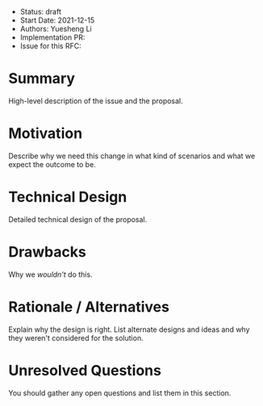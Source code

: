 - Status: draft
- Start Date: 2021-12-15
- Authors: Yuesheng Li
- Implementation PR:
- Issue for this RFC:

# Summary
High-level description of the issue and the proposal.

# Motivation
Describe why we need this change in what kind of scenarios and what we expect the outcome to be.

# Technical Design
Detailed technical design of the proposal.

# Drawbacks
Why we _wouldn't_ do this.

# Rationale / Alternatives
Explain why the design is right. List alternate designs and ideas and why they weren't considered for the solution.

# Unresolved Questions
You should gather any open questions and list them in this section.
